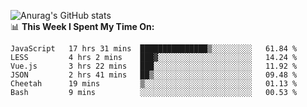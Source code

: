 
![Anurag's GitHub stats](https://github-readme-stats.vercel.app/api?username=supergczh&show_icons=true&theme=radical)
<br />
📊 **This Week I Spent My Time On:**

<!--START_SECTION:waka-->

```text
JavaScript   17 hrs 31 mins  ███████████████▒░░░░░░░░░   61.84 %
LESS         4 hrs 2 mins    ███▓░░░░░░░░░░░░░░░░░░░░░   14.24 %
Vue.js       3 hrs 22 mins   ███░░░░░░░░░░░░░░░░░░░░░░   11.92 %
JSON         2 hrs 41 mins   ██▒░░░░░░░░░░░░░░░░░░░░░░   09.48 %
Cheetah      19 mins         ▒░░░░░░░░░░░░░░░░░░░░░░░░   01.13 %
Bash         9 mins          ░░░░░░░░░░░░░░░░░░░░░░░░░   00.53 %
```

<!--END_SECTION:waka-->
